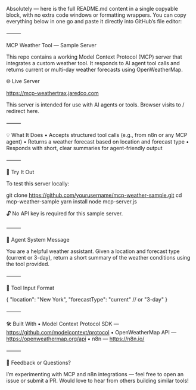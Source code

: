Absolutely — here is the full README.md content in a single copyable block, with no extra code windows or formatting wrappers. You can copy everything below in one go and paste it directly into GitHub’s file editor:

⸻

MCP Weather Tool — Sample Server

This repo contains a working Model Context Protocol (MCP) server that integrates a custom weather tool. It responds to AI agent tool calls and returns current or multi-day weather forecasts using OpenWeatherMap.

🌐 Live Server

https://mcp-weathertrax.jaredco.com

This server is intended for use with AI agents or tools.
Browser visits to / redirect here.

⸻

💡 What It Does
	•	Accepts structured tool calls (e.g., from n8n or any MCP agent)
	•	Returns a weather forecast based on location and forecast type
	•	Responds with short, clear summaries for agent-friendly output

⸻

🚀 Try It Out

To test this server locally:

git clone https://github.com/yourusername/mcp-weather-sample.git
cd mcp-weather-sample
yarn install
node mcp-server.js

🔓 No API key is required for this sample server.

⸻

🧠 Agent System Message

You are a helpful weather assistant. Given a location and forecast type (current or 3-day), return a short summary of the weather conditions using the tool provided.

⸻

🔧 Tool Input Format

{
  "location": "New York",
  "forecastType": "current" // or "3-day"
}


⸻

🛠 Built With
	•	Model Context Protocol SDK — https://github.com/modelcontext/protocol
	•	OpenWeatherMap API — https://openweathermap.org/api
	•	n8n — https://n8n.io/

⸻

🙋 Feedback or Questions?

I’m experimenting with MCP and n8n integrations — feel free to open an issue or submit a PR.
Would love to hear from others building similar tools!

 
